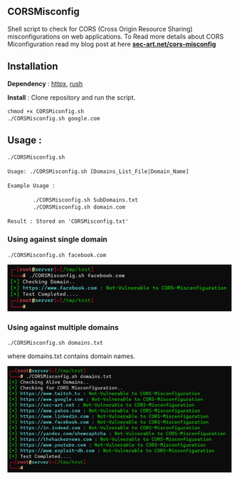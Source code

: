 ## CORSMisconfig

Shell script to check for CORS (Cross Origin Resource Sharing) misconfigurations on web applications. To Read more details about CORS Miconfiguration read my blog post at here [__sec-art.net/cors-misconfig__]()  

## Installation 

__Dependency__ : [httpx](https://github.com/projectdiscovery/httpx), [rush](https://github.com/shenwei356/rush)    

__Install__ : Clone repository and run the script. 

```
chmod +x CORSMiconfig.sh
./CORSMisconfig.sh google.com
```  

## Usage :  

```  
./CORSMisconfig.sh

Usage: ./CORSMisconfig.sh [Domains_List_File|Domain_Name]

Example Usage :

        ./CORSMisconfig.sh SubDomains.txt
        ./CORSMisconfig.sh domain.com

Result : Stored on 'CORSMisconfig.txt'
```  

### Using against single domain 

```
./CORSMisconfig.sh facebook.com  
```  

![](single.png)  

### Using against multiple domains 

```  
./CORSMisconfig.sh domains.txt   
```  

where domains.txt contains domain names. 

![](multi.png)    
